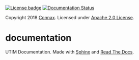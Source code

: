 [![License badge](https://img.shields.io/badge/license-Apache2-orange.svg)](http://www.apache.org/licenses/LICENSE-2.0)
[![Documentation Status](https://readthedocs.org/projects/utim/badge/?version=latest)](https://utim.readthedocs.io/en/latest/?badge=latest)

Copyright 2018 [Connax]. Licensed under [Apache 2.0 License].

[Connax]: https://connax.io/
[Apache 2.0 License]: https://www.apache.org/licenses/LICENSE-2.0



documentation
=============

UTIM Documentation. Made with [Sphinx] and [Read The Docs].

[Sphinx]: http://www.sphinx-doc.org
[Read The Docs]: https://docs.readthedocs.io
[Read The Docs]: https://docs.readthedocs.io
